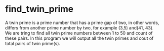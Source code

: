 # find_twin_prime 

A twin prime is a prime number that has a prime gap of two, in other words,
differs from another prime number by two, for example (3,5) and(41, 43).
We are tring to find all twin prime numbers between 1 to 50 and count of these pairs. 
In this program we will output all the twin primes and cout of total pairs of twin prime(s).

